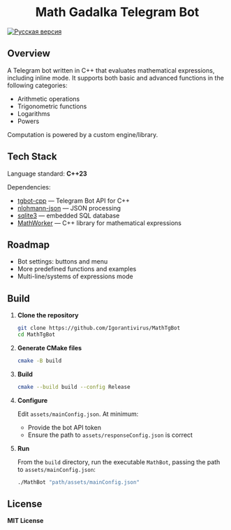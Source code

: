 <h1 align="center">Math Gadalka Telegram Bot</h1>

[![Русская версия](https://img.shields.io/badge/Русская%20версия-blue)](README_RU.md)

<h2>Overview</h2>

A Telegram bot written in C++ that evaluates mathematical expressions, including inline mode.
It supports both basic and advanced functions in the following categories:

- Arithmetic operations
- Trigonometric functions
- Logarithms
- Powers

Computation is powered by a custom engine/library.

<h2>Tech Stack</h2>

Language standard: **C++23**

Dependencies:
- [tgbot-cpp](https://github.com/reo7sp/tgbot-cpp) — Telegram Bot API for C++
- [nlohmann-json](https://github.com/nlohmann/json) — JSON processing
- [sqlite3](https://sqlite.org/download.html) — embedded SQL database
- [MathWorker](https://github.com/Igorantivirus/MathWorker) — C++ library for mathematical expressions

<h2>Roadmap</h2>

- Bot settings: buttons and menu
- More predefined functions and examples
- Multi-line/systems of expressions mode

<h2>Build</h2>

1. <b>Clone the repository</b>

   ```sh
   git clone https://github.com/Igorantivirus/MathTgBot
   cd MathTgBot
   ```
2. <b>Generate CMake files</b>

   ```sh
   cmake -B build
   ```
3. <b>Build</b>

   ```sh
   cmake --build build --config Release
   ```
4. <b>Configure</b>

   Edit `assets/mainConfig.json`. At minimum:
   - Provide the bot API token
   - Ensure the path to `assets/responseConfig.json` is correct
5. <b>Run</b>

   From the `build` directory, run the executable `MathBot`,
   passing the path to `assets/mainConfig.json`:

   ```sh
   ./MathBot "path/assets/mainConfig.json"
   ```

<h2>License</h2>

**MIT License**
﻿
